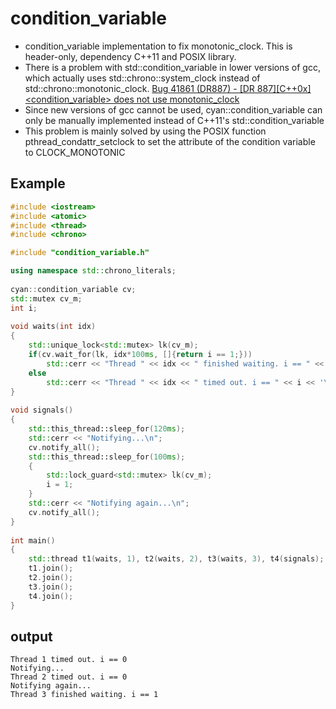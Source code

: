 # condition_variable

- condition_variable implementation to fix monotonic_clock. This is header-only, dependency C++11 and POSIX library.
- There is a problem with std::condition_variable in lower versions of gcc, which actually uses std::chrono::system_clock instead of std::chrono::monotonic_clock. [Bug 41861 (DR887) - [DR 887][C++0x] <condition_variable> does not use monotonic_clock](https://gcc.gnu.org/bugzilla/show_bug.cgi?id=41861)
- Since new versions of gcc cannot be used, cyan::condition_variable can only be manually implemented instead of C++11's std::condition_variable
- This problem is mainly solved by using the POSIX function pthread_condattr_setclock to set the attribute of the condition variable to CLOCK_MONOTONIC

## Example

```cpp
#include <iostream>
#include <atomic>
#include <thread>
#include <chrono>

#include "condition_variable.h"

using namespace std::chrono_literals;
 
cyan::condition_variable cv;
std::mutex cv_m;
int i;
 
void waits(int idx)
{
    std::unique_lock<std::mutex> lk(cv_m);
    if(cv.wait_for(lk, idx*100ms, []{return i == 1;})) 
        std::cerr << "Thread " << idx << " finished waiting. i == " << i << '\n';
    else
        std::cerr << "Thread " << idx << " timed out. i == " << i << '\n';
}
 
void signals()
{
    std::this_thread::sleep_for(120ms);
    std::cerr << "Notifying...\n";
    cv.notify_all();
    std::this_thread::sleep_for(100ms);
    {
        std::lock_guard<std::mutex> lk(cv_m);
        i = 1;
    }
    std::cerr << "Notifying again...\n";
    cv.notify_all();
}
 
int main()
{
    std::thread t1(waits, 1), t2(waits, 2), t3(waits, 3), t4(signals);
    t1.join();
    t2.join();
    t3.join();
    t4.join();
}
```

## output

```console
Thread 1 timed out. i == 0
Notifying...
Thread 2 timed out. i == 0
Notifying again...
Thread 3 finished waiting. i == 1
```
